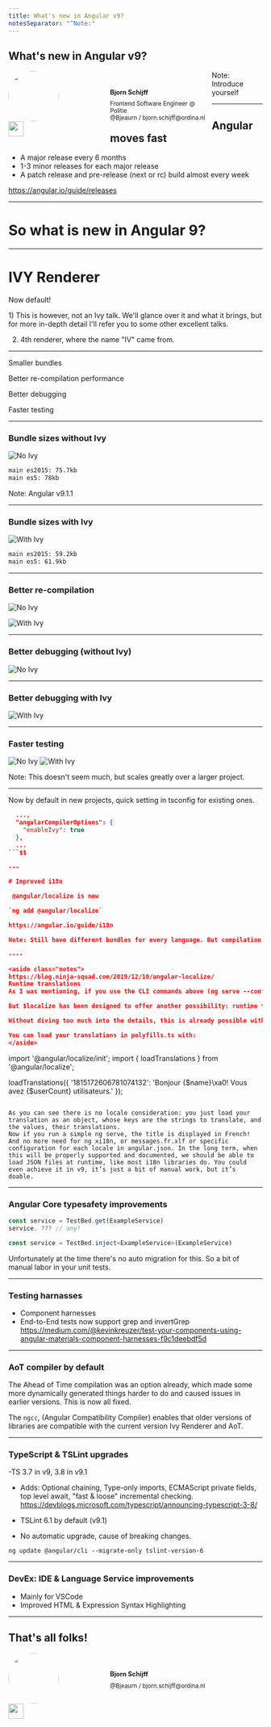 ```yaml
---
title: What's new in Angular v9?
notesSeparator: "^Note:"
---
```


## What's new in Angular v9?

<div style="float: left; width: 40%">
  <img src="assets/bjorn.jpg" width="100" style="border-radius:100%; display: inline-flex;"><br />
  <img src="assets/codestar.svg" height="30" style="border: 0; background-color: transparent;">
</div>
<div style="float: left; width: 40%; text-align: left;">
<br />
  <h1 style="font-size: 0.9em;">Bjorn Schijff</h1>
  <small style="display: inline-flex;">Frontend Software Engineer @ Politie</small><br />
   <small>@Bjeaurn / bjorn.schijff@ordina.nl</small>
</div>

Note: Introduce yourself

---

## Angular moves fast
- A major release every 6 months
- 1-3 minor releases for each major release
- A patch release and pre-release (next or rc) build almost every week

https://angular.io/guide/releases

---

# So what is new in Angular 9?

---

# <span class="fragment highlight-red" data-fragment-index="1">IV</span>Y Renderer

<p class="fragment fade-in" data-fragment-index="0">Now default!</p>

<aside class="notes">
1) This is however, not an Ivy talk. We'll glance over it and what it brings, but for more in-depth detail I'll refer you to some other excellent talks.

2) 4th renderer, where the name "IV" came from.
</aside>

----

<p class="fragment fade-in-then-semi-out visible" data-fragment-index="0">Smaller bundles</p>
<p class="fragment fade-in-then-semi-out visible" data-fragment-index="1">Better re-compilation performance</p>
<p class="fragment fade-in-then-semi-out visible" data-fragment-index="1">Better debugging</p>
<p class="fragment fade-in-then-semi-out visible" data-fragment-index="2">Faster testing</p>
<span class="fragment" data-fragment-index="3"></span>

----

### Bundle sizes without Ivy

![No Ivy](./assets/sizes/noIvy.png)

```sh
main es2015: 75.7kb
main es5: 78kb
```

Note: Angular v9.1.1

----

### Bundle sizes with Ivy

![With Ivy](./assets/sizes/withIvy.png)

```sh
main es2015: 59.2kb
main es5: 61.9kb
```

----

### Better re-compilation

![No Ivy](./assets/recompilation/noIvy.png)

![With Ivy](./assets/recompilation/withIvy.png)


----

### Better debugging (without Ivy)

![No Ivy](./assets/debugging/noIvy.png)

----

### Better debugging with Ivy

![With Ivy](./assets/debugging/withIvy.png)

----

### Faster testing

![No Ivy](./assets/testing/noIvy.png)
![With Ivy](./assets/testing/withIvy.png)

Note: This doesn't seem much, but scales greatly over a larger project.

----

Now by default in new projects, quick setting in tsconfig for existing ones.
```json
  ...,
  "angularCompilerOptions": {
    "enableIvy": true
  },
  ...
```$$

---

# Improved i18n

 @angular/localize is new

`ng add @angular/localize`

https://angular.io/guide/i18n

Note: Still have different bundles for every language. But compilation and building each bundle is now done in seconds or even parallel, taking international builds from 2 minutes to 40 seconds.

----

<aside class="notes">
https://blog.ninja-squad.com/2019/12/10/angular-localize/
Runtime translations
As I was mentioning, if you use the CLI commands above (ng serve --configuration=fr or ng build --localize) then the application is compiled and then translated before hitting the browser, so there are no $localize calls at runtime.

But $localize has been designed to offer another possibility: runtime translations. What does it mean? Well, we would be able to ship only one application, containing $localize calls, and before the application starts, we could load the translations we want. No more N builds and N bundles for N locales \o/

Without diving too much into the details, this is already possible with v9, by using the loadTranslations function offered by @angular/localize. But this has to be done before the application starts.

You can load your translations in polyfills.ts with:
</aside>

```
  import '@angular/localize/init';
  import { loadTranslations } from '@angular/localize';

  loadTranslations({
    '1815172606781074132': 'Bonjour {$name}\xa0! Vous avez {$userCount} utilisateurs.'
  });
```

As you can see there is no locale consideration: you just load your translation as an object, whose keys are the strings to translate, and the values, their translations.
Now if you run a simple ng serve, the title is displayed in French! And no more need for ng xi18n, or messages.fr.xlf or specific configuration for each locale in angular.json. In the long term, when this will be properly supported and documented, we should be able to load JSON files at runtime, like most i18n libraries do. You could even achieve it in v9, it’s just a bit of manual work, but it’s doable.
```

---

### Angular Core typesafety improvements

```ts
const service = TestBed.get(ExampleService)
service. ??? // any!
```

```ts
const service = TestBed.inject<ExampleService>(ExampleService)
```

Unfortunately at the time there's no auto migration for this. So a bit of manual labor in your unit tests.

---

### Testing harnasses

- Component harnesses
- End-to-End tests now support grep and invertGrep
https://medium.com/@kevinkreuzer/test-your-components-using-angular-materials-component-harnesses-f9c1deebdf5d

---

### AoT compiler by default
The Ahead of Time compilation was an option already, which made some more dynamically generated things harder to do and caused issues in earlier versions. This is now all fixed. 

The `ngcc`, (Angular Compatibility Compiler) enables that older versions of libraries are compatible with the current version Ivy Renderer and AoT.

---

### TypeScript & TSLint upgrades

-TS 3.7 in v9, 3.8 in v9.1
- Adds: Optional chaining, Type-only imports, ECMAScript private fields, top level await, "fast & loose" incremental checking.
https://devblogs.microsoft.com/typescript/announcing-typescript-3-8/

- TSLint 6.1 by default (v9.1)
- No automatic upgrade, cause of breaking changes.

`ng update @angular/cli --migrate-only tslint-version-6`

---

### DevEx: IDE & Language Service improvements
- Mainly for VSCode
- Improved HTML & Expression Syntax Highlighting

---

## That's all folks!

<div style="float: left; width: 40%">
  <img src="assets/bjorn.jpg" width="100" style="border-radius:100%; display: inline-flex;"><br />
  <img src="assets/codestar.svg" height="30" style="border: 0; background-color: transparent;">
</div>
<div style="float: left; width: 40%; text-align: left;">
<br />
  <h1 style="font-size: 0.9em;">Bjorn Schijff</h1>
   <small>@Bjeaurn / bjorn.schijff@ordina.nl</small>
</div>